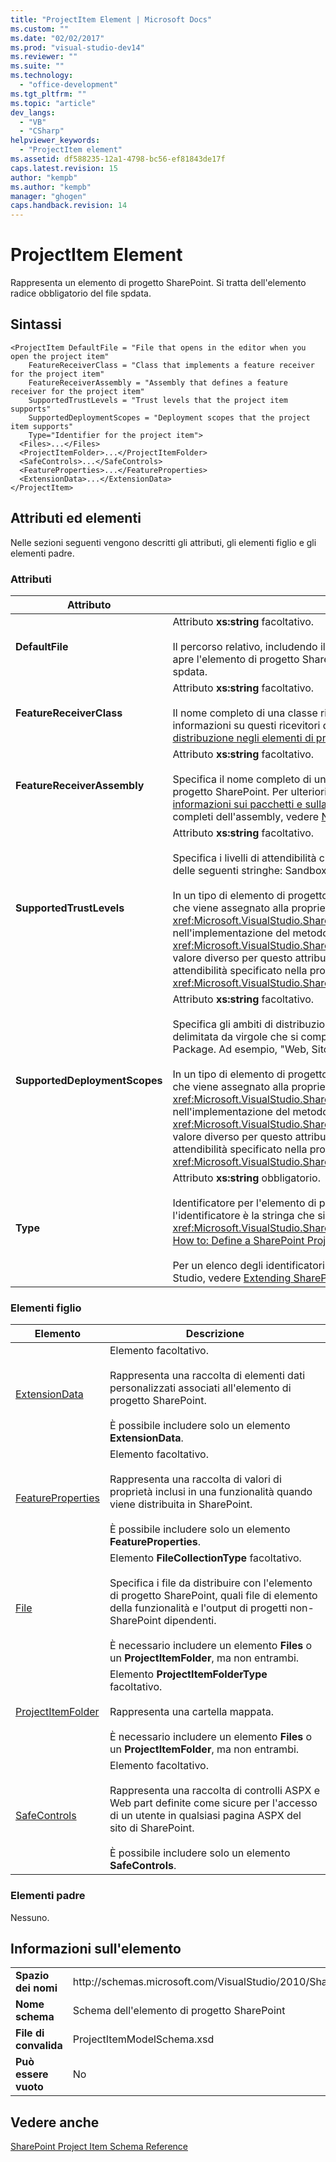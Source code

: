 ```yaml
---
title: "ProjectItem Element | Microsoft Docs"
ms.custom: ""
ms.date: "02/02/2017"
ms.prod: "visual-studio-dev14"
ms.reviewer: ""
ms.suite: ""
ms.technology: 
  - "office-development"
ms.tgt_pltfrm: ""
ms.topic: "article"
dev_langs: 
  - "VB"
  - "CSharp"
helpviewer_keywords: 
  - "ProjectItem element"
ms.assetid: df588235-12a1-4798-bc56-ef81843de17f
caps.latest.revision: 15
author: "kempb"
ms.author: "kempb"
manager: "ghogen"
caps.handback.revision: 14
---
```

# ProjectItem Element
  Rappresenta un elemento di progetto SharePoint.  Si tratta dell'elemento radice obbligatorio del file spdata.  
  
## Sintassi  
  
```  
<ProjectItem DefaultFile = "File that opens in the editor when you open the project item"  
    FeatureReceiverClass = "Class that implements a feature receiver for the project item"  
    FeatureReceiverAssembly = "Assembly that defines a feature receiver for the project item"  
    SupportedTrustLevels = "Trust levels that the project item supports"  
    SupportedDeploymentScopes = "Deployment scopes that the project item supports"  
    Type="Identifier for the project item">  
  <Files>...</Files>  
  <ProjectItemFolder>...</ProjectItemFolder>  
  <SafeControls>...</SafeControls>  
  <FeatureProperties>...</FeatureProperties>  
  <ExtensionData>...</ExtensionData>  
</ProjectItem>  
```  
  
## Attributi ed elementi  
 Nelle sezioni seguenti vengono descritti gli attributi, gli elementi figlio e gli elementi padre.  
  
### Attributi  
  
|Attributo|Descrizione|  
|---------------|-----------------|  
|**DefaultFile**|Attributo **xs:string** facoltativo.<br /><br /> Il percorso relativo, includendo il nome file, del file che viene visualizzato nell'editor di Visual Studio quando si apre l'elemento di progetto SharePoint in **Esplora soluzioni**.  Il percorso è relativo dalla cartella che contiene il file spdata.|  
|**FeatureReceiverClass**|Attributo **xs:string** facoltativo.<br /><br /> Il nome completo di una classe ricevitore di funzionalità per questo elemento di progetto SharePoint.  Per ulteriori informazioni su questi ricevitori di funzionalità, vedere [Specifica delle informazioni sui pacchetti e sulla distribuzione negli elementi di progetto](../sharepoint/providing-packaging-and-deployment-information-in-project-items.md).|  
|**FeatureReceiverAssembly**|Attributo **xs:string** facoltativo.<br /><br /> Specifica il nome completo di un assembly che definisce un ricevitore di funzionalità per questo elemento del progetto SharePoint.  Per ulteriori informazioni su questi ricevitori di funzionalità, vedere [Specifica delle informazioni sui pacchetti e sulla distribuzione negli elementi di progetto](../sharepoint/providing-packaging-and-deployment-information-in-project-items.md).  Per ulteriori informazioni sui nomi completi dell'assembly, vedere [Nomi degli assembly](http://msdn.microsoft.com/library/8f8c2c90-f15d-400e-87e7-a757e4f04d0e).|  
|**SupportedTrustLevels**|Attributo **xs:string** facoltativo.<br /><br /> Specifica i livelli di attendibilità che questo elemento del progetto SharePoint supporta.  Il valore può essere una delle seguenti stringhe: Sandboxed, FullTrust o All.  Il valore All specifica sia Sandboxed e FullTrust.<br /><br /> In un tipo di elemento di progetto SharePoint personalizzato, il valore di questo attributo corrisponde al valore che viene assegnato alla proprietà <xref:Microsoft.VisualStudio.SharePoint.ISharePointProjectItemTypeDefinition.SupportedTrustLevels%2A> nell'implementazione del metodo <xref:Microsoft.VisualStudio.SharePoint.ISharePointProjectItemTypeProvider.InitializeType%2A>.  Se si specifica un valore diverso per questo attributo, Visual Studio sovrascrive il valore in modo da specificare lo stesso livello di attendibilità specificato nella proprietà <xref:Microsoft.VisualStudio.SharePoint.ISharePointProjectItemTypeDefinition.SupportedTrustLevels%2A>.|  
|**SupportedDeploymentScopes**|Attributo **xs:string** facoltativo.<br /><br /> Specifica gli ambiti di distribuzione che l'elemento del progetto SharePoint supporta.  Questo valore è una stringa delimitata da virgole che si compone di una o più delle seguenti stringhe: Farm, site, Web, WebApplication o Package.  Ad esempio,  "Web, Sito".<br /><br /> In un tipo di elemento di progetto SharePoint personalizzato, il valore di questo attributo corrisponde al valore che viene assegnato alla proprietà  <xref:Microsoft.VisualStudio.SharePoint.ISharePointProjectItemTypeDefinition.SupportedDeploymentScopes%2A> nell'implementazione del metodo <xref:Microsoft.VisualStudio.SharePoint.ISharePointProjectItemTypeProvider.InitializeType%2A>.  Se si specifica un valore diverso per questo attributo, Visual Studio sovrascrive il valore in modo da specificare lo stesso livello di attendibilità specificato nella proprietà <xref:Microsoft.VisualStudio.SharePoint.ISharePointProjectItemTypeDefinition.SupportedDeploymentScopes%2A>.|  
|**Type**|Attributo **xs:string** obbligatorio.<br /><br /> Identificatore per l'elemento di progetto SharePoint  In un tipo di elemento di progetto SharePoint personalizzato, l'identificatore è la stringa che si passa a <xref:Microsoft.VisualStudio.SharePoint.SharePointProjectItemTypeAttribute>.  Per ulteriori informazioni vedere [How to: Define a SharePoint Project Item Type](../sharepoint/how-to-define-a-sharepoint-project-item-type.md).<br /><br /> Per un elenco degli identificatori relativo agli elementi di progetto SharePoint incorporati e inclusi in Visual Studio, vedere [Extending SharePoint Project Items](../sharepoint/extending-sharepoint-project-items.md).|  
  
### Elementi figlio  
  
|Elemento|Descrizione|  
|--------------|-----------------|  
|[ExtensionData](../sharepoint/extensiondata-element.md)|Elemento facoltativo.<br /><br /> Rappresenta una raccolta di elementi dati personalizzati associati all'elemento di progetto SharePoint.<br /><br /> È possibile includere solo un elemento **ExtensionData**.|  
|[FeatureProperties](../sharepoint/featureproperties-element.md)|Elemento facoltativo.<br /><br /> Rappresenta una raccolta di valori di proprietà inclusi in una funzionalità quando viene distribuita in SharePoint.<br /><br /> È possibile includere solo un elemento **FeatureProperties**.|  
|[File](../sharepoint/files-element.md)|Elemento **FileCollectionType** facoltativo.<br /><br /> Specifica i file da distribuire con l'elemento di progetto SharePoint, quali file di elemento della funzionalità e l'output di progetti non\-SharePoint dipendenti.<br /><br /> È necessario includere un elemento **Files** o un  **ProjectItemFolder**, ma non entrambi.|  
|[ProjectItemFolder](../sharepoint/projectitemfolder-element.md)|Elemento **ProjectItemFolderType** facoltativo.<br /><br /> Rappresenta una cartella mappata.<br /><br /> È necessario includere un elemento **Files** o un  **ProjectItemFolder**, ma non entrambi.|  
|[SafeControls](../sharepoint/safecontrols-element.md)|Elemento facoltativo.<br /><br /> Rappresenta una raccolta di controlli ASPX e Web part definite come sicure per l'accesso di un utente in qualsiasi pagina ASPX del sito di SharePoint.<br /><br /> È possibile includere solo un elemento **SafeControls**.|  
  
### Elementi padre  
 Nessuno.  
  
## Informazioni sull'elemento  
  
|||  
|-|-|  
|**Spazio dei nomi**|http:\/\/schemas.microsoft.com\/VisualStudio\/2010\/SharePointTools\/SharePointProjectItemModel|  
|**Nome schema**|Schema dell'elemento di progetto SharePoint|  
|**File di convalida**|ProjectItemModelSchema.xsd|  
|**Può essere vuoto**|No|  
  
## Vedere anche  
 [SharePoint Project Item Schema Reference](../sharepoint/sharepoint-project-item-schema-reference.md)  
  
  